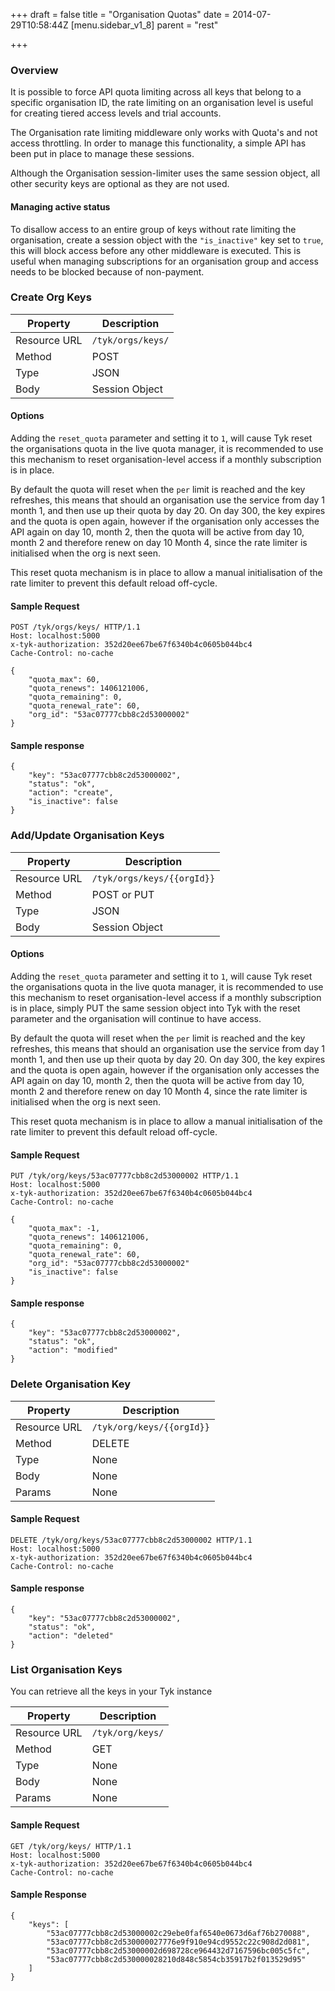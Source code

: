 +++
draft = false
title = "Organisation Quotas"
date = 2014-07-29T10:58:44Z
[menu.sidebar_v1_8]
    parent = "rest"
    
+++

### Overview

It is possible to force API quota limiting across all keys that belong to a specific organisation ID, the rate limiting on
an organisation level is useful for creating tiered access levels and trial accounts.

The Organisation rate limiting middleware only works with Quota's and not access throttling. In order to manage this functionality, a simple API has been put in place to manage these sessions.

Although the Organisation session-limiter uses the same session object, all other security keys are optional as they are not used.

#### Managing active status

To disallow access to an entire group of keys without rate limiting the organisation, create a session object with the `"is_inactive"` key set to `true`, this will block access before any other middleware is executed. This is useful when managing subscriptions for an organisation group and access needs to be blocked because of non-payment. 

### Create Org Keys


|   **Property**    |   **Description**    |
|   -----------     |   ---------------    |
|   Resource URL    |   `/tyk/orgs/keys/`  |
|   Method          |   POST               |
|   Type            |   JSON               |
|   Body            |   Session Object     |

#### Options

Adding the `reset_quota` parameter and setting it to `1`, will cause Tyk reset the organisations quota in the live quota manager, it is recommended to use this mechanism to reset organisation-level access if a monthly subscription is in place.

By default the quota will reset when the `per` limit is reached and the key refreshes, this means that should an organisation use the service from day 1 month 1, and then use up their quota by day 20. On day 300, the key expires and the quota is open again, however if the organisation only accesses the API again on day 10, month 2, then the quota will be active from day 10, month 2 and therefore renew on day 10 Month 4, since the rate limiter is initialised when the org is next seen.

This reset quota mechanism is in place to allow a manual initialisation of the rate limiter to prevent this default reload off-cycle.

#### Sample Request

    POST /tyk/orgs/keys/ HTTP/1.1
    Host: localhost:5000
    x-tyk-authorization: 352d20ee67be67f6340b4c0605b044bc4
    Cache-Control: no-cache
    
    {
        "quota_max": 60,
        "quota_renews": 1406121006,
        "quota_remaining": 0,
        "quota_renewal_rate": 60,
        "org_id": "53ac07777cbb8c2d53000002"
    }

#### Sample response

    {
        "key": "53ac07777cbb8c2d53000002",
        "status": "ok",
        "action": "create",
        "is_inactive": false
    }
    
### Add/Update Organisation Keys


|   **Property**    |   **Description**                 |
|   -----------     |   ---------------                 |
|   Resource URL    |   `/tyk/orgs/keys/{{orgId}}`      |
|   Method          |   POST or PUT                     |
|   Type            |   JSON                            |
|   Body            |   Session Object                  |

#### Options

Adding the `reset_quota` parameter and setting it to `1`, will cause Tyk reset the organisations quota in the live quota manager, it is recommended to use this mechanism to reset organisation-level access if a monthly subscription is in place, simply PUT the same session object into Tyk with the reset parameter and the organisation will continue to have access.

By default the quota will reset when the `per` limit is reached and the key refreshes, this means that should an organisation use the service from day 1 month 1, and then use up their quota by day 20. On day 300, the key expires and the quota is open again, however if the organisation only accesses the API again on day 10, month 2, then the quota will be active from day 10, month 2 and therefore renew on day 10 Month 4, since the rate limiter is initialised when the org is next seen.

This reset quota mechanism is in place to allow a manual initialisation of the rate limiter to prevent this default reload off-cycle.

#### Sample Request

    PUT /tyk/org/keys/53ac07777cbb8c2d53000002 HTTP/1.1
    Host: localhost:5000
    x-tyk-authorization: 352d20ee67be67f6340b4c0605b044bc4
    Cache-Control: no-cache
    
    {
        "quota_max": -1,
        "quota_renews": 1406121006,
        "quota_remaining": 0,
        "quota_renewal_rate": 60,
        "org_id": "53ac07777cbb8c2d53000002"
        "is_inactive": false
    }

#### Sample response

    {
        "key": "53ac07777cbb8c2d53000002",
        "status": "ok",
        "action": "modified"
    }

### Delete Organisation Key

|   **Property**    |   **Description**                 |
|   -----------     |   ---------------                 |
|   Resource URL    |   `/tyk/org/keys/{{orgId}}`       |
|   Method          |   DELETE                          |
|   Type            |   None                            |
|   Body            |   None                            |
|   Params          |   None                            |


#### Sample Request

    DELETE /tyk/org/keys/53ac07777cbb8c2d53000002 HTTP/1.1
    Host: localhost:5000
    x-tyk-authorization: 352d20ee67be67f6340b4c0605b044bc4
    Cache-Control: no-cache
    
#### Sample response

    {
        "key": "53ac07777cbb8c2d53000002",
        "status": "ok",
        "action": "deleted"
    }

### List Organisation Keys

You can retrieve all the keys in your Tyk instance

|   **Property**    |   **Description**                 |
|   -----------     |   ---------------                 |
|   Resource URL    |   `/tyk/org/keys/`                |
|   Method          |   GET                             |
|   Type            |   None                            |
|   Body            |   None                            |
|   Params          |   None                            |

#### Sample Request

    GET /tyk/org/keys/ HTTP/1.1
    Host: localhost:5000
    x-tyk-authorization: 352d20ee67be67f6340b4c0605b044bc4
    Cache-Control: no-cache

#### Sample Response

    {
        "keys": [
            "53ac07777cbb8c2d53000002c29ebe0faf6540e0673d6af76b270088",
            "53ac07777cbb8c2d530000027776e9f910e94cd9552c22c908d2d081",
            "53ac07777cbb8c2d53000002d698728ce964432d7167596bc005c5fc",
            "53ac07777cbb8c2d530000028210d848c5854cb35917b2f013529d95"
        ]
    }